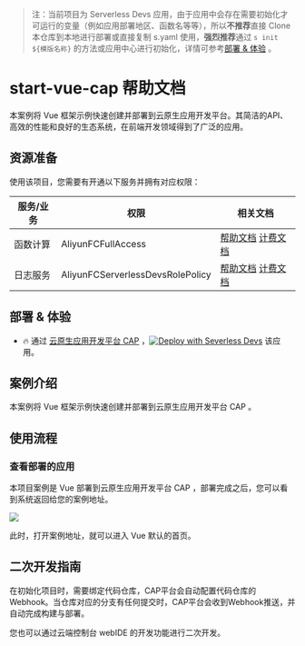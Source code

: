 
> 注：当前项目为 Serverless Devs 应用，由于应用中会存在需要初始化才可运行的变量（例如应用部署地区、函数名等等），所以**不推荐**直接 Clone 本仓库到本地进行部署或直接复制 s.yaml 使用，**强烈推荐**通过 `s init ${模版名称}` 的方法或应用中心进行初始化，详情可参考[部署 & 体验](#部署--体验) 。

# start-vue-cap 帮助文档

<description>

本案例将 Vue 框架示例快速创建并部署到云原生应用开发平台。其简洁的API、高效的性能和良好的生态系统，在前端开发领域得到了广泛的应用。

</description>


## 资源准备

使用该项目，您需要有开通以下服务并拥有对应权限：

<service>



| 服务/业务 |  权限  | 相关文档 |
| --- |  --- | --- |
| 函数计算 |  AliyunFCFullAccess | [帮助文档](https://help.aliyun.com/product/2508973.html) [计费文档](https://help.aliyun.com/document_detail/2512928.html) |
| 日志服务 |  AliyunFCServerlessDevsRolePolicy | [帮助文档](https://help.aliyun.com/zh/sls) [计费文档](https://help.aliyun.com/zh/sls/product-overview/billing) |

</service>

<remark>



</remark>

<disclaimers>



</disclaimers>

## 部署 & 体验

<appcenter>
   
- :fire: 通过 [云原生应用开发平台 CAP](https://cap.console.aliyun.com/template-detail?template=start-vue-cap) ，[![Deploy with Severless Devs](https://img.alicdn.com/imgextra/i1/O1CN01w5RFbX1v45s8TIXPz_!!6000000006118-55-tps-95-28.svg)](https://cap.console.aliyun.com/template-detail?template=start-vue-cap) 该应用。
   
</appcenter>
<deploy>
    
   
</deploy>

## 案例介绍

<appdetail id="flushContent">

本案例将 Vue 框架示例快速创建并部署到云原生应用开发平台 CAP 。

</appdetail>







## 使用流程

<usedetail id="flushContent">

### 查看部署的应用
本项目案例是 Vue 部署到云原生应用开发平台 CAP ，部署完成之后，您可以看到系统返回给您的案例地址。

![](https://img.alicdn.com/imgextra/i3/O1CN013LVkct1tRnQXPm2uu_!!6000000005899-0-tps-1292-131.jpg)

此时，打开案例地址，就可以进入 Vue 默认的首页。

</usedetail>

## 二次开发指南

<development id="flushContent">

在初始化项目时，需要绑定代码仓库，CAP平台会自动配置代码仓库的Webhook。当仓库对应的分支有任何提交时，CAP平台会收到Webhook推送，并自动完成构建与部署。

您也可以通过云端控制台 webIDE 的开发功能进行二次开发。

</development>






